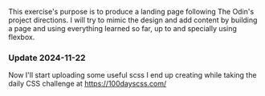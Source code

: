This exercise's purpose is to produce a landing page following The Odin's project directions.
I will try to mimic the design and add content by building a page and using everything learned so far, up to and specially using flexbox.

### Update 2024-11-22

Now I'll start uploading some useful scss I end up creating while taking the daily CSS challenge at https://100dayscss.com/
